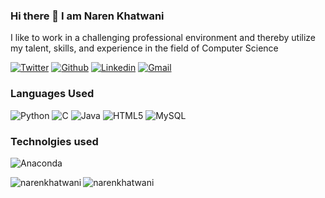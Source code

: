 

### Hi there 👋 I am Naren Khatwani
I like to work in a challenging professional environment and thereby utilize my talent, skills, and experience in the field of Computer Science


[![Twitter](https://img.shields.io/badge/-Twitter-blue?&logo=Github&logoColor=wh)](https://twitter.com/KhatwaniNaren)
[![Github](https://img.shields.io/badge/-Github-000?&logo=Github&logoColor=white)](https://github.com/narenkhatwani)
[![Linkedin](https://img.shields.io/badge/-LinkedIn-blue?&logo=Linkedin&logoColor=white)](https://www.linkedin.com/in/naren-khatwani-b05415181)
[![Gmail](https://img.shields.io/badge/-Gmail-c14438?&logo=Gmail&logoColor=white)](mailto:narenkhatwani.work@gmail.com)


### Languages Used
![Python](https://img.shields.io/badge/python-3670A0?style=for-the-badge&logo=python&logoColor=ffdd54)
![C](https://img.shields.io/badge/c-%2300599C.svg?style=for-the-badge&logo=c&logoColor=white)
![Java](https://img.shields.io/badge/java-%23ED8B00.svg?style=for-the-badge&logo=java&logoColor=white)
![HTML5](https://img.shields.io/badge/html5-%23E34F26.svg?style=for-the-badge&logo=html5&logoColor=white)
![MySQL](https://img.shields.io/badge/mysql-%2300f.svg?style=for-the-badge&logo=mysql&logoColor=white)

### Technolgies used
![Anaconda](https://img.shields.io/badge/Anaconda-%2344A833.svg?style=for-the-badge&logo=anaconda&logoColor=white)

<img align="left" src="https://github-readme-stats.vercel.app/api/top-langs/?username=narenkhatwani&layout=compact&hide=html&theme=blue-green" alt="narenkhatwani" />

<img align="left" src="https://github-readme-stats.vercel.app/api?username=narenkhatwani&show_icons=true&theme=blue-green" alt="narenkhatwani" /><br/>


